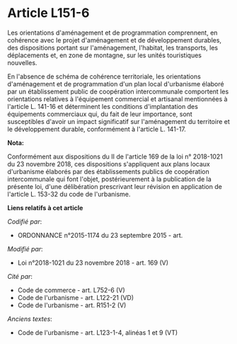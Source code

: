 # Article L151-6

Les orientations d'aménagement et de programmation comprennent, en cohérence avec le projet d'aménagement et de développement
durables, des dispositions portant sur l'aménagement, l'habitat, les transports, les déplacements et, en zone de montagne,
sur les unités touristiques nouvelles.

En l'absence de schéma de cohérence territoriale, les orientations d'aménagement et de programmation d'un plan local
d'urbanisme élaboré par un établissement public de coopération intercommunale comportent les orientations relatives à
l'équipement commercial et artisanal mentionnées à l'article L. 141-16 et déterminent les conditions d'implantation des
équipements commerciaux qui, du fait de leur importance, sont susceptibles d'avoir un impact significatif sur l'aménagement
du territoire et le développement durable, conformément à l'article L. 141-17.

**Nota:**

Conformément aux dispositions du II de l'article 169 de la loi n° 2018-1021 du 23 novembre 2018, ces dispositions
s'appliquent aux plans locaux d'urbanisme élaborés par des établissements publics de coopération intercommunale qui font
l'objet, postérieurement à la publication de la présente loi, d'une délibération prescrivant leur révision en application de
l'article L. 153-32 du code de l'urbanisme.

**Liens relatifs à cet article**

_Codifié par_:

  - ORDONNANCE n°2015-1174 du 23 septembre 2015 - art.

_Modifié par_:

  - Loi n°2018-1021 du 23 novembre 2018 - art. 169 (V)

_Cité par_:

  - Code de commerce - art. L752-6 (V)
  - Code de l'urbanisme - art. L122-21 (VD)
  - Code de l'urbanisme - art. R151-2 (V)

_Anciens textes_:

  - Code de l'urbanisme - art. L123-1-4, alinéas 1 et 9 (VT)
